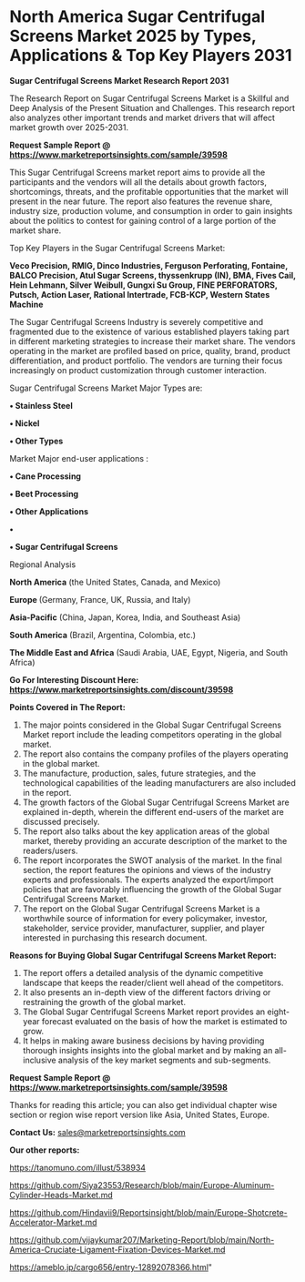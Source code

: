 # North America Sugar Centrifugal Screens Market 2025 by Types, Applications & Top Key Players 2031

<strong>Sugar Centrifugal Screens Market Research Report 2031</strong>

The Research Report on Sugar Centrifugal Screens Market is a Skillful and Deep Analysis of the Present Situation and Challenges. This research report also analyzes other important trends and market drivers that will affect market growth over 2025-2031.

<strong>Request Sample Report @ <a href=https://www.marketreportsinsights.com/sample/39598>https://www.marketreportsinsights.com/sample/39598</a></strong>

This Sugar Centrifugal Screens market report aims to provide all the participants and the vendors will all the details about growth factors, shortcomings, threats, and the profitable opportunities that the market will present in the near future. The report also features the revenue share, industry size, production volume, and consumption in order to gain insights about the politics to contest for gaining control of a large portion of the market share.

Top Key Players in the Sugar Centrifugal Screens Market:

<strong>Veco Precision, RMIG, Dinco Industries, Ferguson Perforating, Fontaine, BALCO Precision, Atul Sugar Screens, thyssenkrupp (IN), BMA, Fives Cail, Hein Lehmann, Silver Weibull, Gungxi Su Group, FINE PERFORATORS, Putsch, Action Laser, Rational Intertrade, FCB-KCP, Western States Machine</strong>

The Sugar Centrifugal Screens Industry is severely competitive and fragmented due to the existence of various established players taking part in different marketing strategies to increase their market share. The vendors operating in the market are profiled based on price, quality, brand, product differentiation, and product portfolio. The vendors are turning their focus increasingly on product customization through customer interaction.

Sugar Centrifugal Screens Market Major Types are:

<strong>•  Stainless Steel

•  Nickel

•  Other Types</strong>

Market Major end-user applications :

<strong>•  Cane Processing

•  Beet Processing

•  Other Applications

•  

•  Sugar Centrifugal Screens</strong>

Regional Analysis

</u><strong><b>North America</b></strong> (the United States, Canada, and Mexico)

<strong><b>Europe </b></strong>(Germany, France, UK, Russia, and Italy)

<strong><b>Asia-Pacific</b></strong> (China, Japan, Korea, India, and Southeast Asia)

<strong><b>South America</b></strong> (Brazil, Argentina, Colombia, etc.)

<strong><b>The Middle East and Africa</b></strong> (Saudi Arabia, UAE, Egypt, Nigeria, and South Africa)

<strong>Go For Interesting Discount Here: <a href=https://www.marketreportsinsights.com/discount/39598>https://www.marketreportsinsights.com/discount/39598</a></strong>

<strong>Points Covered in The Report:</strong>
<ol>
  <li>The major points considered in the Global Sugar Centrifugal Screens Market report include the leading competitors operating in the global market.</li>
  <li>The report also contains the company profiles of the players operating in the global market.</li>
  <li>The manufacture, production, sales, future strategies, and the technological capabilities of the leading manufacturers are also included in the report.</li>
  <li>The growth factors of the Global Sugar Centrifugal Screens Market are explained in-depth, wherein the different end-users of the market are discussed precisely.</li>
  <li>The report also talks about the key application areas of the global market, thereby providing an accurate description of the market to the readers/users.</li>
  <li>The report incorporates the SWOT analysis of the market. In the final section, the report features the opinions and views of the industry experts and professionals. The experts analyzed the export/import policies that are favorably influencing the growth of the Global Sugar Centrifugal Screens Market.</li>
  <li>The report on the Global Sugar Centrifugal Screens Market is a worthwhile source of information for every policymaker, investor, stakeholder, service provider, manufacturer, supplier, and player interested in purchasing this research document.</li>
</ol>
<strong>Reasons for Buying Global Sugar Centrifugal Screens Market Report:</strong>

<ol>
  <li>The report offers a detailed analysis of the dynamic competitive landscape that keeps the reader/client well ahead of the competitors.</li>
  <li>It also presents an in-depth view of the different factors driving or restraining the growth of the global market.</li>
  <li>The Global Sugar Centrifugal Screens Market report provides an eight-year forecast evaluated on the basis of how the market is estimated to grow.</li>
  <li>It helps in making aware business decisions by having providing thorough insights insights into the global market and by making an all-inclusive analysis of the key market segments and sub-segments.</li>
</ol>
<strong>Request Sample Report @ <a href=https://www.marketreportsinsights.com/sample/39598>https://www.marketreportsinsights.com/sample/39598</a></strong>


Thanks for reading this article; you can also get individual chapter wise section or region wise report version like Asia, United States, Europe.

<strong>Contact Us:</strong>
sales@marketreportsinsights.com

<strong>Our other reports:</strong>

<a href=https://tanomuno.com/illust/538934>https://tanomuno.com/illust/538934</a>

<a href=https://github.com/Siya23553/Research/blob/main/Europe-Aluminum-Cylinder-Heads-Market.md>https://github.com/Siya23553/Research/blob/main/Europe-Aluminum-Cylinder-Heads-Market.md</a>

<a href=https://github.com/Hindavii9/Reportsinsight/blob/main/Europe-Shotcrete-Accelerator-Market.md>https://github.com/Hindavii9/Reportsinsight/blob/main/Europe-Shotcrete-Accelerator-Market.md</a>

<a href=https://github.com/vijaykumar207/Marketing-Report/blob/main/North-America-Cruciate-Ligament-Fixation-Devices-Market.md>https://github.com/vijaykumar207/Marketing-Report/blob/main/North-America-Cruciate-Ligament-Fixation-Devices-Market.md</a>

<a href=https://ameblo.jp/cargo656/entry-12892078366.html>https://ameblo.jp/cargo656/entry-12892078366.html</a>"
